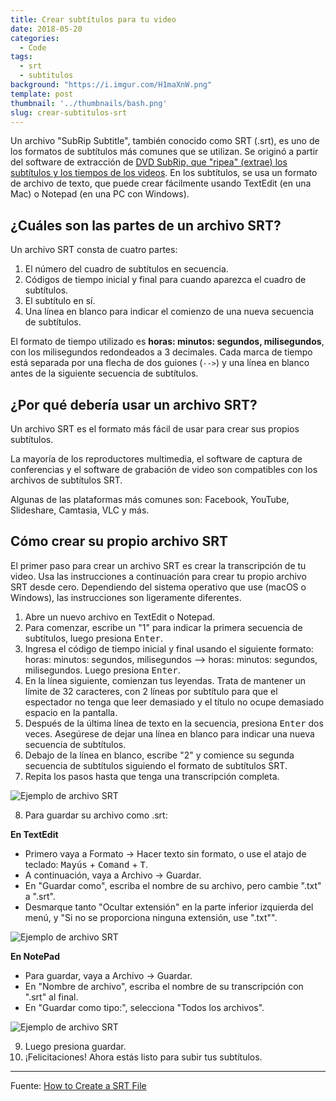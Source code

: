 ```yaml
---
title: Crear subtítulos para tu video
date: 2018-05-20
categories:
  - Code
tags:
  - srt
  - subtitulos
background: "https://i.imgur.com/H1maXnW.png"
template: post
thumbnail: '../thumbnails/bash.png'
slug: crear-subtitulos-srt
---
```


Un archivo "SubRip Subtitle", también conocido como SRT (.srt), es uno de los formatos de subtítulos más comunes que se utilizan. Se originó a partir del software de extracción de [DVD SubRip, que "ripea" (extrae) los subtítulos y los tiempos de los videos](https://en.wikipedia.org/wiki/SubRip). En los subtítulos, se usa un formato de archivo de texto, que puede crear fácilmente usando TextEdit (en una Mac) o Notepad (en una PC con Windows).

## ¿Cuáles son las partes de un archivo SRT?

Un archivo SRT consta de cuatro partes:

1. El número del cuadro de subtítulos en secuencia.
2. Códigos de tiempo inicial y final para cuando aparezca el cuadro de subtítulos.
3. El subtítulo en sí.
4. Una línea en blanco para indicar el comienzo de una nueva secuencia de subtítulos.

El formato de tiempo utilizado es **horas: minutos: segundos, milisegundos**, con los milisegundos redondeados a 3 decimales. Cada marca de tiempo está separada por una flecha de dos guiones (`-->`) y una línea en blanco antes de la siguiente secuencia de subtítulos.

## ¿Por qué debería usar un archivo SRT?

Un archivo SRT es el formato más fácil de usar para crear sus propios subtítulos.

La mayoría de los reproductores multimedia, el software de captura de conferencias y el software de grabación de video son compatibles con los archivos de subtítulos SRT.

Algunas de las plataformas más comunes son: Facebook, YouTube, Slideshare, Camtasia, VLC y más.

## Cómo crear su propio archivo SRT

El primer paso para crear un archivo SRT es crear la transcripción de tu video. Usa las instrucciones a continuación para crear tu propio archivo SRT desde cero. Dependiendo del sistema operativo que use (macOS o Windows), las instrucciones son ligeramente diferentes.

1. Abre un nuevo archivo en TextEdit o Notepad.
2. Para comenzar, escribe un "1" para indicar la primera secuencia de subtítulos, luego presiona <kbd>Enter</kbd>.
3. Ingresa el código de tiempo inicial y final usando el siguiente formato: horas: minutos: segundos, milisegundos --> horas: minutos: segundos, milisegundos. Luego presiona <kbd>Enter</kbd>.
4. En la línea siguiente, comienzan tus leyendas. Trata de mantener un límite de 32 caracteres, con 2 líneas por subtítulo para que el espectador no tenga que leer demasiado y el título no ocupe demasiado espacio en la pantalla.
5. Después de la última línea de texto en la secuencia, presiona <kbd>Enter</kbd> dos veces. Asegúrese de dejar una línea en blanco para indicar una nueva secuencia de subtítulos.
6. Debajo de la línea en blanco, escribe "2" y comience su segunda secuencia de subtítulos siguiendo el formato de subtítulos SRT.
7. Repita los pasos hasta que tenga una transcripción completa.

![Ejemplo de archivo SRT](https://i.imgur.com/GLVeC0S.png)

8. Para guardar su archivo como .srt:

**En TextEdit**

- Primero vaya a Formato → Hacer texto sin formato, o use el atajo de teclado: <kbd>Mayús</kbd> + <kbd>Comand</kbd> + <kbd>T</kbd>.
- A continuación, vaya a Archivo → Guardar.
- En "Guardar como", escriba el nombre de su archivo, pero cambie ".txt" a ".srt".
- Desmarque tanto "Ocultar extensión" en la parte inferior izquierda del menú, y "Si no se proporciona ninguna extensión, use ".txt"".

![Ejemplo de archivo SRT](https://i.imgur.com/gr82i4r.png)

**En NotePad**

- Para guardar, vaya a Archivo → Guardar.
- En "Nombre de archivo", escriba el nombre de su transcripción con ".srt" al final.
- En "Guardar como tipo:", selecciona "Todos los archivos".

![Ejemplo de archivo SRT](https://i.imgur.com/D643ppp.jpg)

9. Luego presiona guardar.
10. ¡Felicitaciones! Ahora estás listo para subir tus subtítulos.

---
Fuente: [How to Create a SRT File](https://www.3playmedia.com/2017/03/08/create-srt-file/)
